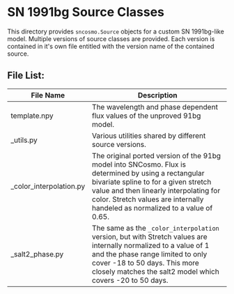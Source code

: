 # SN 1991bg Source Classes

This directory provides `sncosmo.Source` objects for a custom SN 1991bg-like 
model. Multiple versions of source classes are provided. Each version is
contained in it's own file entitled with the version name of the contained
source.

## File List:

| File Name | Description  |
|-----------|--------------|
| template.npy | The wavelength and phase dependent flux values of the unproved 91bg model. |
| _utils.py | Various utilities shared by different source versions. |
| _color_interpolation.py | The original ported version of the 91bg model into SNCosmo. Flux is determined by using a rectangular bivariate spline to for a given stretch value and then linearly interpolating for color. Stretch values are internally handeled as normalized to a value of 0.65. |
| _salt2_phase.py | The same as the `_color_interpolation` version, but with Stretch values are internally normalized to a value of 1 and the phase range limited to only cover -18 to 50 days. This more closely matches the salt2 model which covers -20 to 50 days. |

